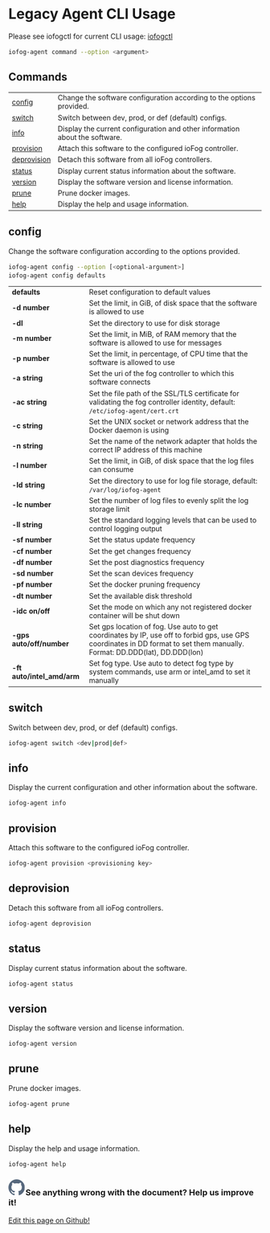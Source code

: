 # Legacy Agent CLI Usage

Please see iofogctl for current CLI usage: [iofogctl](../tools/iofogctl/usage.html)

```sh
iofog-agent command --option <argument>
```

## Commands

|                             |                                                                             |
| --------------------------- | --------------------------------------------------------------------------- |
| [config](#config)           | Change the software configuration according to the options provided.        |
| [switch](#switch)           | Switch between dev, prod, or def (default) configs.                         |
| [info](#info)               | Display the current configuration and other information about the software. |
| [provision](#provision)     | Attach this software to the configured ioFog controller.                    |
| [deprovision](#deprovision) | Detach this software from all ioFog controllers.                            |
| [status](#status)           | Display current status information about the software.                      |
| [version](#version)         | Display the software version and license information.                       |
| [prune](#prune)             | Prune docker images.                                                        |
| [help](#help)               | Display the help and usage information.                                     |

## config

Change the software configuration according to the options provided.

```sh
iofog-agent config --option [<optional-argument>]
iofog-agent config defaults
```

|                            |                                                                                                                                                                            |
| -------------------------- | -------------------------------------------------------------------------------------------------------------------------------------------------------------------------- |
| **defaults**               | Reset configuration to default values                                                                                                                                      |
| **-d number**              | Set the limit, in GiB, of disk space that the software is allowed to use                                                                                                   |
| **-dl**                    | Set the directory to use for disk storage                                                                                                                                  |
| **-m number**              | Set the limit, in MiB, of RAM memory that the software is allowed to use for messages                                                                                      |
| **-p number**              | Set the limit, in percentage, of CPU time that the software is allowed to use                                                                                              |
| **-a string**              | Set the uri of the fog controller to which this software connects                                                                                                          |
| **-ac string**             | Set the file path of the SSL/TLS certificate for validating the fog controller identity, default: `/etc/iofog-agent/cert.crt`                                              |
| **-c string**              | Set the UNIX socket or network address that the Docker daemon is using                                                                                                     |
| **-n string**              | Set the name of the network adapter that holds the correct IP address of this machine                                                                                      |
| **-l number**              | Set the limit, in GiB, of disk space that the log files can consume                                                                                                        |
| **-ld string**             | Set the directory to use for log file storage, default: `/var/log/iofog-agent`                                                                                             |
| **-lc number**             | Set the number of log files to evenly split the log storage limit                                                                                                          |
| **-ll string**             | Set the standard logging levels that can be used to control logging output                                                                                                 |
| **-sf number**             | Set the status update frequency                                                                                                                                            |
| **-cf number**             | Set the get changes frequency                                                                                                                                              |
| **-df number**             | Set the post diagnostics frequency                                                                                                                                         |
| **-sd number**             | Set the scan devices frequency                                                                                                                                             |
| **-pf number**             | Set the docker pruning frequency                                                                                                                                           |
| **-dt number**             | Set the available disk threshold                                                                                                                                           |
| **-idc on/off**            | Set the mode on which any not registered docker container will be shut down                                                                                                |
| **-gps auto/off/number**   | Set gps location of fog. Use auto to get coordinates by IP, use off to forbid gps, use GPS coordinates in DD format to set them manually. Format: DD.DDD(lat), DD.DDD(lon) |
| **-ft auto/intel_amd/arm** | Set fog type. Use auto to detect fog type by system commands, use arm or intel_amd to set it manually                                                                      |

## switch

Switch between dev, prod, or def (default) configs.

```sh
iofog-agent switch <dev|prod|def>
```

## info

Display the current configuration and other information about the software.

```sh
iofog-agent info
```

## provision

Attach this software to the configured ioFog controller.

```sh
iofog-agent provision <provisioning key>
```

## deprovision

Detach this software from all ioFog controllers.

```sh
iofog-agent deprovision
```

## status

Display current status information about the software.

```sh
iofog-agent status
```

## version

Display the software version and license information.

```sh
iofog-agent version
```

## prune

Prune docker images.

```sh
iofog-agent prune
```

## help

Display the help and usage information.

```sh
iofog-agent help
```

<aside class="notifications contribute">
  <h3><img src="/images/icos/ico-github.svg" alt="">See anything wrong with the document? Help us improve it!</h3>
  <a href="https://github.com/eclipse-iofog/iofog.org/edit/develop/content/docs/2.0.0/reference-agent/cli-usage.md"
    target="_blank">
    <p>Edit this page on Github!</p>
  </a>
</aside>
